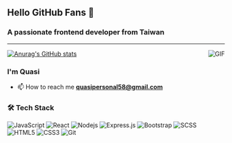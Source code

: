 ## Hello GitHub Fans 👋
### A passionate frontend developer from Taiwan
---
<img align="right" alt="GIF" src="https://raw.githubusercontent.com/JoeyBling/JoeyBling/master/pic/pusheencode.gif" />

[![Anurag's GitHub stats](https://github-readme-stats.vercel.app/api?username=QuasiMKl&theme=discord_old_blurple)](https://github.com/anuraghazra/github-readme-stats)
### I'm Quasi

- 📫 How to reach me **quasipersonal58@gmail.com**
### 🛠 Tech Stack

![JavaScript](https://img.shields.io/badge/-JavaScript-black?style=flat-square&logo=javascript)
![React](https://img.shields.io/badge/-React-black?style=flat-square&logo=react)
![Nodejs](https://img.shields.io/badge/-Nodejs-black?style=flat-square&logo=Node.js)
![Express.js](https://img.shields.io/badge/-Express-black?style=flat-square&logo=expressjs)
![Bootstrap](https://img.shields.io/badge/-Bootstrap-black?style=flat-square&logo=bootstrap)
![SCSS](https://img.shields.io/badge/-SCSS-black?style=flat-square&logo=SASS)
![HTML5](https://img.shields.io/badge/-HTML5-black?style=flat-square&logo=html5&logoColor=white)
![CSS3](https://img.shields.io/badge/-CSS3-black?style=flat-square&logo=css3)
![Git](https://img.shields.io/badge/-Git-black?style=flat-square&logo=git)